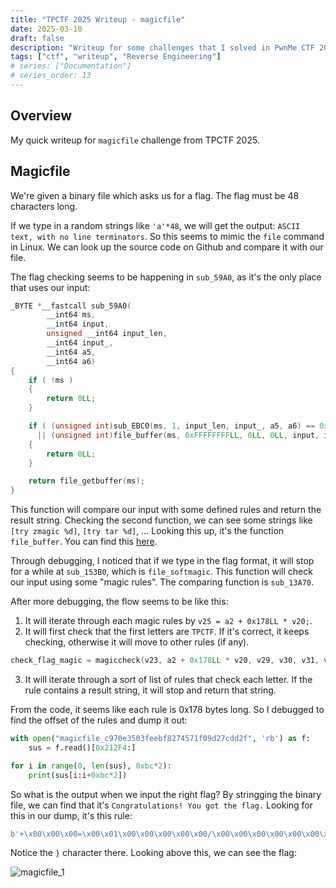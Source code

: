 ```yaml
---
title: "TPCTF 2025 Writeup - magicfile"
date: 2025-03-10
draft: false
description: "Writeup for some challenges that I solved in PwnMe CTF 2025."
tags: ["ctf", "writeup", "Reverse Engineering"]
# series: ["Documentation"]
# series_order: 13
---
```


## Overview

My quick writeup for `magicfile` challenge from TPCTF 2025.

## Magicfile

We're given a binary file which asks us for a flag. The flag must be 48 characters long.

If we type in a random strings like `'a'*48`, we will get the output: `ASCII text, with no line terminators`. So this seems to mimic the `file` command in Linux. We can look up the source code on Github and compare it with our file. 

The flag checking seems to be happening in `sub_59A0`, as it's the only place that uses our input:

```c
_BYTE *__fastcall sub_59A0(
        __int64 ms,
        __int64 input,
        unsigned __int64 input_len,
        __int64 input_,
        __int64 a5,
        __int64 a6)
{
    if ( !ms )
    {
        return 0LL;
    }

    if ( (unsigned int)sub_EBC0(ms, 1, input_len, input_, a5, a6) == 0xFFFFFFFF
      || (unsigned int)file_buffer(ms, 0xFFFFFFFFLL, 0LL, 0LL, input, input_len) == 0xFFFFFFFF )
    {
        return 0LL;
    }

    return file_getbuffer(ms);
}
```

This function will compare our input with some defined rules and return the result string. Checking the second function, we can see some strings like `[try zmagic %d]`, `[try tar %d]`, ... Looking this up, it's the function `file_buffer`. You can find this [here](https://github.com/file/file/blob/master/src/funcs.c#L323). 

Through debugging, I noticed that if we type in the flag format, it will stop for a while at `sub_153B0`, which is `file_softmagic`. This function will check our input using some "magic rules". The comparing function is `sub_13A70`. 

After more debugging, the flow seems to be like this:

1. It will iterate through each magic rules by `v25 = a2 + 0x178LL * v20;`.
2. It will first check that the first letters are `TPCTF`. If it's correct, it keeps checking, otherwise it will move to other rules (if any). 

```c
check_flag_magic = magiccheck(v23, a2 + 0x178LL * v20, v29, v30, v31, v32);
```
3. It will iterate through a sort of list of rules that check each letter. If the rule contains a result string, it will stop and return that string.

From the code, it seems like each rule is 0x178 bytes long. So I debugged to find the offset of the rules and dump it out:

```py
with open("magicfile_c970e3503feebf8274571f09d27cdd2f", 'rb') as f:
    sus = f.read()[0x212F4:]

for i in range(0, len(sus), 0xbc*2):
    print(sus[i:i+0xbc*2])
```

So what is the output when we input the right flag? By stringging the binary file, we can find that it's `Congratulations! You got the flag.` Looking for this in our dump, it's this rule:

```py
b'+\x00\x00\x00=\x00\x01\x00\x00\x00\x00\x00/\x00\x00\x00\x00\x00\x00\x00\xd4+\x00\x00\x00\x00\x00\x00\x00\x00\x00\x00}\x00\x00\x00\x00\x00\x00\x00\x00\x00\x00\x00\x00\x00\x00\x00\x00\x00\x00\x00\x00\x00\x00\x00\x00\x00\x00\x00\x00\x00\x00\x00\x00\x00\x00\x00\x00\x00\x00\x00\x00\x00\x00\x00\x00\x00\x00\x00\x00\x00\x00\x00\x00\x00\x00\x00\x00\x00\x00\x00\x00\x00\x00\x00\x00\x00\x00\x00\x00\x00\x00\x00\x00\x00\x00\x00\x00\x00\x00\x00\x00\x00\x00\x00\x00\x00\x00\x00\x00\x00\x00\x00\x00\x00\x00\x00\x00\x00\x00\x00\x00\x00\x00\x00\x00\x00\x00\x00\x00\x00\x00\x00\x00\x00\x00\x00\x00\x00\x00\x00\x00\x00\x00\x00\x00\x00\x00\x00Congratulations! You got the flag.\x00\x00\x00\x00\x00\x00\x00\x00\x00\x00\x00\x00\x00\x00\x00\x00\x00\x00\x00\x00\x00\x00\x00\x00\x00\x00\x00\x00\x00\x00\x00\x00\x00\x00\x00\x00\x00\x00\x00\x00\x00\x00\x00\x00\x00\x00\x00\x00\x00\x00\x00\x00\x00\x00\x00\x00\x00\x00\x00\x00\x00\x00\x00\x00\x00\x00\x00\x00\x00\x00\x00\x00\x00\x00\x00\x00\x00\x00\x00\x00\x00\x00\x00\x00\x00\x00\x00\x00\x00\x00\x00\x00\x00\x00\x00\x00\x00\x00\x00\x00\x00\x00\x00\x00\x00\x00\x00\x00\x00\x00\x00\x00\x00\x00\x00\x00\x00\x00\x00\x00\x00\x00\x00\x00\x00\x00\x00\x00\x00\x00\x00\x00\x00\x00\x00\x00\x00\x00\x00\x00\x00\x00\x00\x00\x00\x00\x00\x00\x00\x00\x00\x00\x00\x00\x00\x00\x00\x00\x00\x00\x00\x00\x00\x00\x00\x00\x00\x00\x00\x00\x00\x00\x00\x00\x00\x00\x00\x00\x00\x00\x00\x00'
```

Notice the `}` character there. Looking above this, we can see the flag:

![magicfile_1](writeups/TPCTF_2025/magicfile_1.png)

